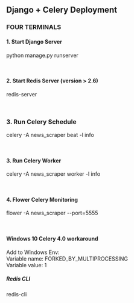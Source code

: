 ## Django + Celery Deployment


### FOUR TERMINALS

#### 1. Start Django Server
python manage.py runserver

<br> 

#### 2. Start Redis Server (version > 2.6)
redis-server

<br> 

### 3. Run Celery Schedule
celery -A news_scraper beat -l info 

<br> 

#### 3. Run Celery Worker
celery -A news_scraper worker -l info 

<br> 

#### 4. Flower Celery Monitoring
flower -A news_scraper --port=5555

<br> 



#### Windows 10 Celery 4.0 workaround
Add to Windows Env: <br>
Variable name: FORKED_BY_MULTIPROCESSING <br>
Variable value: 1



##### Redis CLI
redis-cli